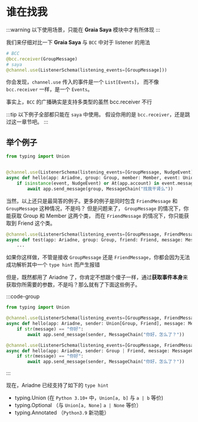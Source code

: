 # 谁在找我

:::warning
以下使用场景，只能在 **Graia Saya** 模块中才有所体现
:::

我们来仔细对比一下 **Graia Saya** 与 `BCC` 中对于 listener 的用法

```python
# BCC
@bcc.receiver(GroupMessage)
# saya
@channel.use(ListenerSchema(listening_events=[GroupMessage]))
```

你会发现，`channel.use` 传入的事件是一个 `List[Events]`，
而不像 `bcc.receiver` 一样，是一个 `Events`。

事实上，`BCC` 的广播确实是支持多类型的<curtain>虽然 bcc.receiver 不行</curtain>

:::tip
以下例子全部都只能在 `saya` 中使用。
假设你用的是 `bcc.receiver`，还是跳过这一章节吧。
:::

## 举个例子

```python
from typing import Union


@channel.use(ListenerSchema(listening_events=[GroupMessage, NudgeEvent]))
async def hello(app: Ariadne, group: Group, member: Member, event: Union[GroupMessage, NudgeEvent]):
    if isinstance(event, NudgeEvent) or At(app.account) in event.message:
        await app.send_message(group, MessageChain("找我干肾么"))
```

当然，以上还只是最简答的例子。更多的例子是同时包含 `FriendMessage` 和 `GroupMessage` 这种情况，不是吗？
但是问题来了， `GroupMessage` 的情况下，你能获取 Group 和 Member 这两个类，
而在 `FriendMessage` 的情况下，你只能获取到 Friend 这个类。

```python
@channel.use(ListenerSchema(listening_events=[GroupMessage, FriendMessage]))
async def test(app: Ariadne, group: Group, friend: Friend, message: MessageChain):
    ...
```

如果你这样做，不管是接收 `GroupMessage` 还是 `FriendMessage`，你都会因为无法成功解析其中一个 `type hint` 而产生报错

但是，既然都用了 Ariadne 了，你肯定不想跟个傻子一样，通过**获取事件本身**来获取你所需要的参数，不是吗？那么就有了下面这些例子。

:::code-group

```python [Python3.8 ~ Python3.9]
from typing import Union

@channel.use(ListenerSchema(listening_events=[GroupMessage, FriendMessage]))
async def hello(app: Ariadne, sender: Union[Group, Friend], message: MessageChain):
    if str(message) == "你好":
        await app.send_message(sender, MessageChain("你好，怎么了？"))
```

```python [Python3.10+]
@channel.use(ListenerSchema(listening_events=[GroupMessage, FriendMessage]))
async def hello(app: Ariadne, sender: Group | Friend, message: MessageChain):
    if str(message) == "你好":
        await app.send_message(sender, MessageChain("你好，怎么了？"))
```

:::

现在，Ariadne 已经支持了如下的 `type hint`

- typing.Union (在 `Python 3.10+` 中，`Union[a, b]` 与 `a | b` 等价)
- typing.Optional （与 `Union[a, None]` `a | None` 等价）
- typing.Annotated （`Python3.9` 新功能）

<loading />
